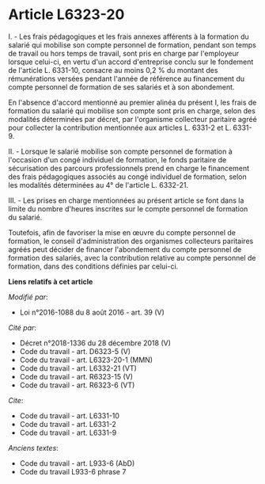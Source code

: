 # Article L6323-20

I. - Les frais pédagogiques et les frais annexes afférents à la formation du salarié qui mobilise son compte personnel de
formation, pendant son temps de travail ou hors temps de travail, sont pris en charge par l'employeur lorsque celui-ci, en
vertu d'un accord d'entreprise conclu sur le fondement de l'article L. 6331-10, consacre au moins 0,2 % du montant des
rémunérations versées pendant l'année de référence au financement du compte personnel de formation de ses salariés et à son
abondement. 

En l'absence d'accord mentionné au premier alinéa du présent I, les frais de formation du salarié qui mobilise son compte
sont pris en charge, selon des modalités déterminées par décret, par l'organisme collecteur paritaire agréé pour collecter la
contribution mentionnée aux articles L. 6331-2 et L. 6331-9. 

II. - Lorsque le salarié mobilise son compte personnel de formation à l'occasion d'un congé individuel de formation, le fonds
paritaire de sécurisation des parcours professionnels prend en charge le financement des frais pédagogiques associés au congé
individuel de formation, selon les modalités déterminées au 4° de l'article L. 6332-21. 

III. - Les prises en charge mentionnées au présent article se font dans la limite du nombre d'heures inscrites sur le compte
personnel de formation du salarié.

Toutefois, afin de favoriser la mise en œuvre du compte personnel de formation, le conseil d'administration des organismes
collecteurs paritaires agréés peut décider de financer l'abondement du compte personnel de formation des salariés, avec la
contribution relative au compte personnel de formation, dans des conditions définies par celui-ci.

**Liens relatifs à cet article**

_Modifié par_:

  - Loi n°2016-1088 du 8 août 2016 - art. 39 (V)

_Cité par_:

  - Décret n°2018-1336 du 28 décembre 2018 (V)
  - Code du travail - art. D6323-5 (V)
  - Code du travail - art. L6323-20-1 (MMN)
  - Code du travail - art. L6332-21 (VT)
  - Code du travail - art. R6323-15 (V)
  - Code du travail - art. R6323-6 (VT)

_Cite_:

  - Code du travail - art. L6331-10
  - Code du travail - art. L6331-2
  - Code du travail - art. L6331-9

_Anciens textes_:

  - Code du travail - art. L933-6 (AbD)
  - Code du travail L933-6 phrase 7
